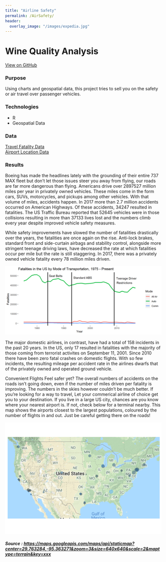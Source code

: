 ```yaml
---
title: "Airline Safety"
permalink: /AirSafety/
header:
  overlay_image: "/images/expedia.jpg"
---
```

# Wine Quality Analysis
[View on GitHub](https://github.com/midumass/DSC-640/tree/master/4.3) 

### Purpose
Using charts and geospatial data, this project tries to sell you on the safety or air travel over passenger vehicles.

### Technologies
* R
* Geospatial Data

### Data
[Travel Fatality Data](https://github.com/midumass/DSC-640/blob/master/4.3/fatalities_miles.xlsx)   
[Airport Location Data](https://github.com/midumass/DSC-640/blob/master/4.3/airports.csv)

### Results
Boeing has made the headlines lately with the grounding of their entire 737 MAX fleet but don’t let those issues steer you away from flying, our roads are far more dangerous than flying. Americans drive over 2897527 million miles per year in privately owned vehicles. These miles come in the form cars, SUVs, motorcycles, and pickups among other vehicles. With that volume of miles, accidents happen. In 2017 more than 2.7 million accidents occurred on American Highways. Of these accidents, 34247 resulted in fatalities. The US Traffic Bureau reported that 52645 vehicles were in those collisions resulting in more than 37133 lives lost and the numbers climb every year despite improved vehicle safety measures.

While safety improvements have slowed the number of fatalities drastically over the years, the fatalities are once again on the rise. Anti-lock brakes, standard front and side-curtain airbags and stability control, alongside more stringent teenage driving laws, have decreased the rate at which fatalities occur per mile but the rate is still staggering. In 2017, there was a privately owned vehicle fatality every 78 million miles driven.

![Airline vs Passenger Fatalities](images/DSC-640/safety.png)

The major domestic airlines, in contrast, have had a total of 158 incidents in the past 20 years. In the US, only 17 resulted in fatalities with the majority of those coming from terrorist activites on September 11, 2001. Since 2010 there have been zero fatal crashes on domestic flights. With so few incidents, the resulting mileage per accident rate in the airlines dwarfs that of the privately owned and operated ground vehicle.

Convenient Flights
Feel safer yet? The overall numbers of accidents on the roads isn’t going down, even if the number of miles driven per fatality is improving. The numbers in the skies however couldn’t be much better. If you’re looking for a way to travel, Let your commerical airline of choice get you to your destination. If you live in a large US city, chances are you know where your nearest airport is. If not, check below for a terminal nearby. This map shows the airports closest to the largest populations, coloured by the number of flights in and out. Just be careful getting there on the roads!

![Airport Locations](images/DSC-640/maps.png)

##### Source : https://maps.googleapis.com/maps/api/staticmap?center=29.763284,-95.363271&zoom=3&size=640x640&scale=2&maptype=terrain&key=xxx